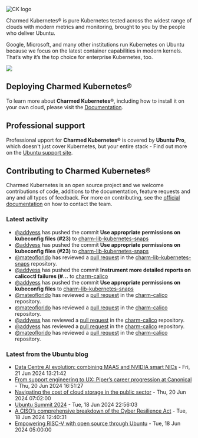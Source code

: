 ![CK logo](https://assets.ubuntu.com/v1/451d4cf4-Charmed+Kubernetes_RGB_onWhite_2022.svg)

Charmed Kubernetes® is pure Kubernetes tested across the widest range of clouds with modern metrics and monitoring, brought to you by the people who deliver Ubuntu.

Google, Microsoft, and many other institutions run Kubernetes on Ubuntu because we focus on the latest container capabilities in modern kernels. That’s why it’s the top choice for enterprise Kubernetes, too.

![](https://assets.ubuntu.com/v1/843c77b6-juju-at-a-glace.svg)

## Deploying Charmed Kubernetes®

To learn more about **Charmed Kubernetes**®, including how to install it on your own cloud, please visit the [Documentation][docs].

## Professional support

Professional upport for **Charmed Kubernetes**® is covered by **Ubuntu Pro**, which doesn't just cover Kubernetes, but your entire stack - Find out more on the [Ubuntu support site](https://ubuntu.com/support).

## Contributing to Charmed Kubernetes®

Charmed Kubernetes is an open source project and we welcome contributions of code, additions to the documentation, feature requests and any and all types of feedback. For more on contributing, see the [official documentation][get-in-touch] on how to contact the team.

<!-- LINKS -->
[docs]: https://ubuntu.com/kubernetes/docs
[get-in-touch]: https://ubuntu.com/kubernetes/docs/get-in-touch

### Latest activity

<!-- activity starts -->
 - [@addyess](https://github.com/addyess) has pushed the commit **Use appropriate permissions on kubeconfig files (#23)** to [charm-lib-kubernetes-snaps](https://github.com/charmed-kubernetes/charm-lib-kubernetes-snaps)
 - [@addyess](https://github.com/addyess) has pushed the commit **Use appropriate permissions on kubeconfig files (#23)** to [charm-lib-kubernetes-snaps](https://github.com/charmed-kubernetes/charm-lib-kubernetes-snaps)
 - [@mateoflorido](https://github.com/mateoflorido) has reviewed a [pull request](https://github.com/charmed-kubernetes/charm-lib-kubernetes-snaps/pull/23) in the [charm-lib-kubernetes-snaps](https://github.com/charmed-kubernetes/charm-lib-kubernetes-snaps) repository.
 - [@addyess](https://github.com/addyess) has pushed the commit **Instrument more detailed reports on calicoctl failures (#...** to [charm-calico](https://github.com/charmed-kubernetes/charm-calico)
 - [@addyess](https://github.com/addyess) has pushed the commit **Use appropriate permissions on kubeconfig files** to [charm-lib-kubernetes-snaps](https://github.com/charmed-kubernetes/charm-lib-kubernetes-snaps)
 - [@mateoflorido](https://github.com/mateoflorido) has reviewed a [pull request](https://github.com/charmed-kubernetes/charm-calico/pull/107) in the [charm-calico](https://github.com/charmed-kubernetes/charm-calico) repository.
 - [@mateoflorido](https://github.com/mateoflorido) has reviewed a [pull request](https://github.com/charmed-kubernetes/charm-calico/pull/107) in the [charm-calico](https://github.com/charmed-kubernetes/charm-calico) repository.
 - [@addyess](https://github.com/addyess) has reviewed a [pull request](https://github.com/charmed-kubernetes/charm-calico/pull/107) in the [charm-calico](https://github.com/charmed-kubernetes/charm-calico) repository.
 - [@addyess](https://github.com/addyess) has reviewed a [pull request](https://github.com/charmed-kubernetes/charm-calico/pull/107) in the [charm-calico](https://github.com/charmed-kubernetes/charm-calico) repository.
 - [@mateoflorido](https://github.com/mateoflorido) has reviewed a [pull request](https://github.com/charmed-kubernetes/charm-calico/pull/107) in the [charm-calico](https://github.com/charmed-kubernetes/charm-calico) repository.
<!-- activity ends -->

<!-- roadmap starts -->

<!-- roadmap ends -->

### Latest from the Ubuntu blog

<!-- blog starts -->
* [Data Centre AI evolution: combining MAAS and NVIDIA smart NICs](https://ubuntu.com//blog/data-centre-ai-evolution-combining-maas-and-nvidia-smartnics) - Fri, 21 Jun 2024 13:21:42 
* [From support engineering to UX: Piper’s career progression at Canonical](https://ubuntu.com//blog/from-support-engineering-to-ux-pipers-career-progression-at-canonical) - Thu, 20 Jun 2024 16:51:27 
* [Navigating the cost of cloud storage in the public sector](https://ubuntu.com//blog/navigating-the-cost-of-cloud-storage-in-the-public-sector) - Thu, 20 Jun 2024 07:02:00 
* [Ubuntu Summit 2024](https://ubuntu.com//blog/ubuntu-summit-2024) - Tue, 18 Jun 2024 22:56:03 
* [A CISO’s comprehensive breakdown of the Cyber Resilience Act](https://ubuntu.com//blog/a-cisos-comprehensive-breakdown-of-the-cyber-resilience-act) - Tue, 18 Jun 2024 12:40:31 
* [Empowering RISC-V with open source through Ubuntu](https://ubuntu.com//blog/empowering-risc-v-with-open-source-through-ubuntu) - Tue, 18 Jun 2024 05:00:00 
<!-- blog ends -->
